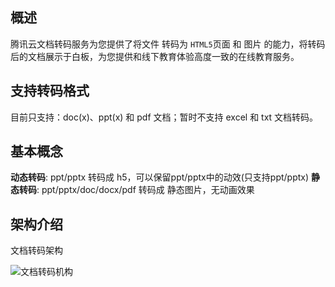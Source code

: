 ## 概述

腾讯云文档转码服务为您提供了将文件 转码为 `HTML5`页面 和 图片 的能力，将转码后的文档展示于白板，为您提供和线下教育体验高度一致的在线教育服务。

## 支持转码格式
目前只支持：doc(x)、ppt(x) 和 pdf 文档；暂时不支持 excel 和 txt 文档转码。

## 基本概念
**动态转码**: ppt/pptx 转码成 h5，可以保留ppt/pptx中的动效(只支持ppt/pptx)
**静态转码**: ppt/pptx/doc/docx/pdf 转码成 静态图片，无动画效果

## 架构介绍

文档转码架构

![文档转码机构](https://main.qcloudimg.com/raw/d515a8d4691cd2b9b4083c8d8d806d42.jpg)

